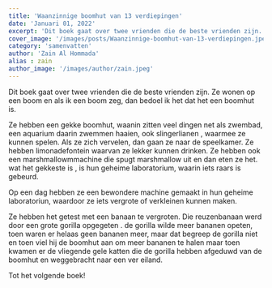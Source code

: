 ```yaml
---
title: 'Waanzinnige boomhut van 13 verdiepingen'
date: 'Januari 01, 2022'
excerpt: 'Dit boek gaat over twee vrienden die de beste vrienden zijn.'
cover_image: '/images/posts/Waanzinnige-boomhut-van-13-verdiepingen.jpeg'
category: 'samenvatten'
author: 'Zain Al Hommada'
alias : zain
author_image: '/images/author/zain.jpeg'
---
```


Dit boek gaat over twee vrienden die de beste vrienden zijn.
Ze wonen op een boom en als ik een boom zeg, dan bedoel ik het dat het een boomhut is.

Ze hebben een gekke boomhut, waanin zitten veel dingen net als zwembad, een aquarium daarin zwemmen haaien, ook slingerlianen , waarmee ze kunnen spelen. Als ze zich vervelen, dan gaan ze naar de speelkamer.
Ze hebben limonadefontein waarvan ze lekker kunnen drinken.
Ze hebben ook een marshmallowmmachine die spugt marshmallow uit en dan eten ze het.
wat het gekkeste is , is hun geheime laboratorium, waarin iets raars is gebeurd.

Op een dag hebben ze een bewondere machine gemaakt in hun geheime laboratoriun, waardoor ze iets vergrote of verkleinen kunnen maken.

Ze hebben het getest met een banaan te vergroten. Die reuzenbanaan werd door een grote gorilla opgegeten .
de gorilla wilde meer bananen opeten, toen waren er helaas geen bananen meer, maar dat begreep de gorilla niet en toen viel hij de boomhut aan om meer bananen te halen maar toen kwamen er de vliegende gele katten die de gorilla hebben afgeduwd van de boomhut en weggebracht naar een ver eiland.


Tot het volgende boek!